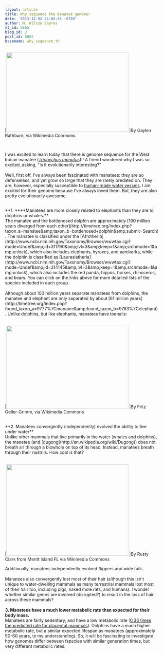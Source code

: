 ```yaml
---
layout: article
title: Why sequence the manatee genome?
date: '2013-12-02 22:04:33 -0700'
author: M. Wilson Sayres
mt_id: 6865
blog_id: 2
post_id: 6865
basename: why_sequence_th
---
```

|[<img src="http://upload.wikimedia.org/wikipedia/commons/9/99/Manatee_with_calf.PD_-_colour_corrected.jpg" alt="" width="400" height="261" />](http://upload.wikimedia.org/wikipedia/commons/9/99/Manatee_with_calf.PD_-_colour_corrected.jpg)
|By Gaylen Rathburn, via Wikimedia Commons





<div markdown="block" style="text-align: left;">
<br />
</div>



I was excited to learn today that there is genome sequence for the West Indian manatee ([_Trichechus manatus_](http://www.ncbi.nlm.nih.gov/genome/10467))!! A friend wondered why I was so excited, asking, "Is it evolutionarily interesting?"<br />
<br />
Well, first off, I've always been fascinated with manatees: they are so defenseless, and yet grow so large that they are rarely predated on. They are, however, especially susceptible to [human-made water vessels](http://www.livescience.com/19639-manatee-hearing-boats.html). I am excited for their genome because I've always loved them. But, they are also pretty evolutionarily awesome.<br />

<br />
**1.&nbsp;****Manatees are more closely related to elephants than they are to dolphins or whales.**<br />
The manatee&nbsp;and the bottlenosed dolphin are approximately [100 million years diverged from each other](http://timetree.org/index.php?taxon_a=manatee&amp;amp;taxon_b=bottlenosed+dolphin&amp;amp;submit=Search). The manatee is classified under the [Afrotheria](http://www.ncbi.nlm.nih.gov/Taxonomy/Browser/wwwtax.cgi?mode=Undef&amp;amp;id=311790&amp;amp;lvl=3&amp;amp;keep=1&amp;amp;srchmode=1&amp;amp;unlock), which also includes elephants, hyraxes, and aardvarks, while the dolphin is classified as [Laurasiatheria](http://www.ncbi.nlm.nih.gov/Taxonomy/Browser/wwwtax.cgi?mode=Undef&amp;amp;id=314145&amp;amp;lvl=3&amp;amp;keep=1&amp;amp;srchmode=1&amp;amp;unlock), which also includes the red panda, hippos, horses, rhinoceros, and bears. You can click on the links above for more detailed lists of the species included in each group.<br />
<br />
Although about 100 million years separate manatees from dolphins, the manatee and elephant are only separated by about [61 million years](http://timetree.org/index.php?found_taxon_a=9777%7Cmanatee&amp;amp;found_taxon_b=9783%7Celephant). Unlike dolphins, but like elephants, manatees have toenails:<br />
<br />



|[<img src="http://upload.wikimedia.org/wikipedia/commons/9/9b/Trichechus_manatus_fg01.JPG" alt="" width="400" height="271" />](http://upload.wikimedia.org/wikipedia/commons/9/9b/Trichechus_manatus_fg01.JPG)
|By Fritz Geller-Grimm, via Wikimedia Commons




<br />
**2. Manatees convergently (independently) evolved the ability to live under water**<br />
Unlike other mammals that live primarily in the water (whales and dolphins), the manatee (and [dugong](http://en.wikipedia.org/wiki/Dugong)) does not breath air through a blowhole on top of its head. Instead, manatees breath through their nostrils. How cool is that?<br />
<br />



|[<img src="http://upload.wikimedia.org/wikipedia/commons/0/05/Bair&apos;s_Cove_-_Haulover_Canal,_Merritt_Island_FL_-_Flickr_-_Rusty_Clark_(33).jpg" alt="" width="400" height="300" />](http://upload.wikimedia.org/wikipedia/commons/0/05/Bair&apos;s_Cove_-_Haulover_Canal,_Merritt_Island_FL_-_Flickr_-_Rusty_Clark_(33).jpg)
|By Rusty Clark from Merrit Island FL via Wikimedia Commons




Additionally, manatees independently evolved flippers and wide tails.<br />
<br />
Manatees also convergently lost most of their hair (although this isn't unique to water-dwelling mammals as many terrestrial mammals lost most of their hair too, including pigs, naked mole rats, and humans). I wonder whether similar genes are involved (disrupted?) to result in the loss of hair across these mammals?<br />
<br />
**3. Manatees have a much lower metabolic rate than expected for their body mass.**<br />
Manatees are fairly sedentary, and have a low metabolic rate ([0.36 times the predicted rate for placental mammals](http://www.jstor.org/discover/10.2307/30155787?uid=3739560&amp;amp;uid=2129&amp;amp;uid=2&amp;amp;uid=70&amp;amp;uid=4&amp;amp;uid=3739256&amp;amp;sid=21103042710097)). Dolphins have a much higher metabolic rate, but a similar expected lifespan as manatees (approximately 50-60 years, to my understanding). So, it will be fascinating to investigate how genomes differ between fspecies with similar generation times, but very different metabolic rates.<br />
<br />
